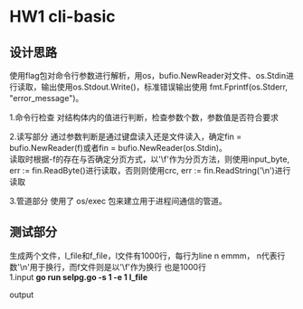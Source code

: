 # HW1 cli-basic
## 设计思路
使用flag包对命令行参数进行解析，用os，bufio.NewReader对文件、os.Stdin进行读取，输出使用os.Stdout.Write()，标准错误输出使用 fmt.Fprintf(os.Stderr, "error_message")。
  
  1.命令行检查 对结构体内的值进行判断，检查参数个数，参数值是否符合要求
  
  2.读写部分 通过参数判断是通过键盘读入还是文件读入，确定fin = bufio.NewReader(f)或者fin = bufio.NewReader(os.Stdin)。  
  读取时根据-f的存在与否确定分页方式，以'\f'作为分页方法，则使用input_byte, err := fin.ReadByte()进行读取，否则则使用crc, err := fin.ReadString('\n')进行读取
  
  3.管道部分  使用了 os/exec 包来建立用于进程间通信的管道。

## 测试部分
生成两个文件，l_file和f_file，l文件有1000行，每行为line n emmm， n代表行数'\n'用于换行，而f文件则是以'\f'作为换行 也是1000行  
1.input **go run selpg.go -s 1 -e 1 l_file**
  
  output 
